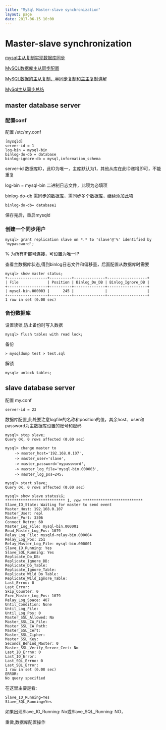 ```yaml
---
title: "MySql Master-slave synchronization"
layout: page
date: 2017-06-15 10:00
---
```



# Master-slave synchronization

[mysql主从复制实现数据库同步](http://www.cnblogs.com/rwxwsblog/p/4542417.html)

[MySQL数据库主从同步配置](http://www.wanghualang.com/mysql-master-slave.html)

[MySQL数据的主从复制、半同步复制和主主复制详解](http://blog.csdn.net/goustzhu/article/details/9339621)

[MySql主从同步总结](https://www.mawenbao.com/note/mysql-replication-summary.html)

## master database server

### 配置conf

配置 /etc/my.conf 

```
[mysqld]
server-id = 1
log-bin = mysql-bin
binlog-do-db = database
binlog-ignore-db = mysql,information_schema
```

server-id 数据库ID，此ID为唯一，主库默认为1，其他从库在此ID递增即可，不能重复

log-bin = mysql-bin 二进制日志文件，此项为必填项

binlog-do-db 需同步的数据库，需同步多个数据库，继续添加此项

```
binlog-do-db= database1
```

保存完后，重启mysqld

### 创建一个同步用户

```
mysql> grant replication slave on *.* to 'slave'@'%' identified by 'mypassword';
```

% 为所有IP都可连接，可设置为唯一IP

查看主数据库状态,得到binlog日志文件和偏移量，后面配置从数据库时需要

```
mysql> show master status;
+------------------+----------+--------------+------------------+
| File             | Position | Binlog_Do_DB | Binlog_Ignore_DB |
+------------------+----------+--------------+------------------+
| mysql-bin.000003 |      245 |              |                  |
+------------------+----------+--------------+------------------+
1 row in set (0.00 sec)
```

### 备份数据库

设置读锁,防止备份时写入数据

```
mysql> flush tables with read lock;
```

备份

```
> mysqldump test > test.sql
```

解锁

```
mysql> unlock tables;
```


## slave database server

配置 my.conf
```
server-id = 23
```

数据库配置,此处要注意logfile的名称和position的值，其余host、user和password为主数据库设置的账号和密码

```
mysql> stop slave;
Query OK, 0 rows affected (0.00 sec)

mysql> change master to
　　 -> master_host='192.168.0.107',
　　 -> master_user='slave',
　　 -> master_password='mypassword',
　　 -> master_log_file='mysql-bin.000003',
　　 -> master_log_pos=245;

mysql> start slave;
Query OK, 0 rows affected (0.00 sec)

mysql> show slave status\G;
*************************** 1. row ***************************
Slave_IO_State: Waiting for master to send event
Master_Host: 192.168.0.107
Master_User: repl
Master_Port: 3306
Connect_Retry: 60
Master_Log_File: mysql-bin.000001
Read_Master_Log_Pos: 1079
Relay_Log_File: mysqld-relay-bin.000004
Relay_Log_Pos: 251
Relay_Master_Log_File: mysql-bin.000001
Slave_IO_Running: Yes
Slave_SQL_Running: Yes
Replicate_Do_DB:
Replicate_Ignore_DB:
Replicate_Do_Table:
Replicate_Ignore_Table:
Replicate_Wild_Do_Table:
Replicate_Wild_Ignore_Table:
Last_Errno: 0
Last_Error:
Skip_Counter: 0
Exec_Master_Log_Pos: 1079
Relay_Log_Space: 407
Until_Condition: None
Until_Log_File:
Until_Log_Pos: 0
Master_SSL_Allowed: No
Master_SSL_CA_File:
Master_SSL_CA_Path:
Master_SSL_Cert:
Master_SSL_Cipher:
Master_SSL_Key:
Seconds_Behind_Master: 0
Master_SSL_Verify_Server_Cert: No
Last_IO_Errno: 0
Last_IO_Error:
Last_SQL_Errno: 0
Last_SQL_Error:
1 row in set (0.00 sec)
ERROR:
No query specified
```

在这里主要是看:

```
Slave_IO_Running=Yes
Slave_SQL_Running=Yes
```

如果出现Slave_IO_Running: No或Slave_SQL_Running: NO，

重做,数据库配置操作
